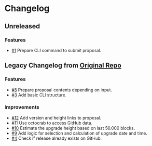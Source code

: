 # Changelog

## Unreleased

### Features

- [#1](https://github.com/evmos/proposer/pull/1) Prepare CLI command to submit proposal.

## Legacy Changelog from [Original Repo](https://github.com/MalteHerrmann/upgrade-helper)

### Features

- [#5](https://github.com/MalteHerrmann/upgrade-helper/pull/5) Prepare proposal contents depending on input.
- [#3](https://github.com/MalteHerrmann/upgrade-helper/pull/3) Add basic CLI structure.

### Improvements

- [#12](https://github.com/MalteHerrmann/upgrade-helper/pull/12) Add version and height links to proposal.
- [#11](https://github.com/MalteHerrmann/upgrade-helper/pull/11) Use octocrab to access GitHub data.
- [#10](https://github.com/MalteHerrmann/upgrade-helper/pull/10) Estimate the upgrade height based on last 50.000 blocks.
- [#9](https://github.com/MalteHerrmann/upgrade-helper/pull/9) Add logic for selection and calculation of upgrade date and time.
- [#4](https://github.com/MalteHerrmann/upgrade-helper/pull/4) Check if release already exists on GitHub.

